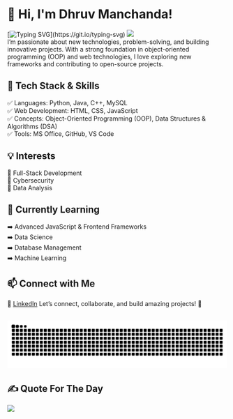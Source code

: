 # 👋 Hi, I'm Dhruv Manchanda!

[![Typing SVG](https://readme-typing-svg.herokuapp.com?font=Montserrat&color=blue&vCenter=true&lines=Front+End+Developer🙎‍♂️;Machine+Learning+Enthusiast+📊;Coder+💻;)](https://git.io/typing-svg)
[![](https://visitcount.itsvg.in/api?id=DhruvManchanda03&icon=0&color=0)](https://visitcount.itsvg.in)   
I’m passionate about new technologies, problem-solving, and building innovative projects. With a strong foundation in object-oriented programming (OOP) and web technologies, I love exploring new frameworks and contributing to open-source projects.

## 🔧 Tech Stack & Skills

✅ Languages: Python, Java, C++, MySQL  
✅ Web Development: HTML, CSS, JavaScript  
✅ Concepts: Object-Oriented Programming (OOP), Data Structures & Algorithms (DSA)  
✅ Tools: MS Office, GitHub, VS Code  

## 💡 Interests

🔹 Full-Stack Development  
🔹 Cybersecurity  
🔹 Data Analysis  

## 🌱 Currently Learning

➡️ Advanced JavaScript & Frontend Frameworks  
➡️ Data Science  
➡️ Database Management                                                                                             
➡️ Machine Learning  

## 📫 Connect with Me

📌 [LinkedIn](https://www.linkedin.com/in/dhruv-manchanda-7894b526b/)
Let’s connect, collaborate, and build amazing projects! 🚀
<br>
##
![snake gif](https://github.com/DhruvManchanda03/DhruvManchanda03/blob/output/snake.svg)
<br>
## ✍️ Quote For The Day
![](https://quotes-github-readme.vercel.app/api?type=horizontal&theme=radical)

